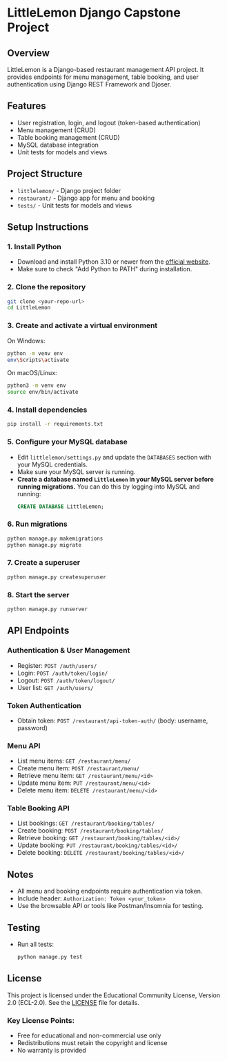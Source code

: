 # LittleLemon Django Capstone Project

## Overview
LittleLemon is a Django-based restaurant management API project. It provides endpoints for menu management, table booking, and user authentication using Django REST Framework and Djoser.

## Features
- User registration, login, and logout (token-based authentication)
- Menu management (CRUD)
- Table booking management (CRUD)
- MySQL database integration
- Unit tests for models and views

## Project Structure
- `littlelemon/` - Django project folder
- `restaurant/` - Django app for menu and booking
- `tests/` - Unit tests for models and views

## Setup Instructions

### 1. Install Python
- Download and install Python 3.10 or newer from the [official website](https://www.python.org/downloads/).
- Make sure to check "Add Python to PATH" during installation.

### 2. Clone the repository
```sh
git clone <your-repo-url>
cd LittleLemon
```

### 3. Create and activate a virtual environment
On Windows:
```sh
python -m venv env
env\Scripts\activate
```
On macOS/Linux:
```sh
python3 -m venv env
source env/bin/activate
```

### 4. Install dependencies
```sh
pip install -r requirements.txt
```

### 5. Configure your MySQL database
- Edit `littlelemon/settings.py` and update the `DATABASES` section with your MySQL credentials.
- Make sure your MySQL server is running.
- **Create a database named `LittleLemon` in your MySQL server before running migrations.**
  You can do this by logging into MySQL and running:
  ```sql
  CREATE DATABASE LittleLemon;
  ```

### 6. Run migrations
```sh
python manage.py makemigrations
python manage.py migrate
```

### 7. Create a superuser
```sh
python manage.py createsuperuser
```

### 8. Start the server
```sh
python manage.py runserver
```

## API Endpoints

### Authentication & User Management
- Register: `POST /auth/users/`
- Login: `POST /auth/token/login/`
- Logout: `POST /auth/token/logout/`
- User list: `GET /auth/users/`

### Token Authentication
- Obtain token: `POST /restaurant/api-token-auth/` (body: username, password)

### Menu API
- List menu items: `GET /restaurant/menu/`
- Create menu item: `POST /restaurant/menu/`
- Retrieve menu item: `GET /restaurant/menu/<id>`
- Update menu item: `PUT /restaurant/menu/<id>`
- Delete menu item: `DELETE /restaurant/menu/<id>`

### Table Booking API
- List bookings: `GET /restaurant/booking/tables/`
- Create booking: `POST /restaurant/booking/tables/`
- Retrieve booking: `GET /restaurant/booking/tables/<id>/`
- Update booking: `PUT /restaurant/booking/tables/<id>/`
- Delete booking: `DELETE /restaurant/booking/tables/<id>/`

## Notes
- All menu and booking endpoints require authentication via token.
- Include header: `Authorization: Token <your_token>`
- Use the browsable API or tools like Postman/Insomnia for testing.

## Testing
- Run all tests:
  ```sh
  python manage.py test
  ```

## License
This project is licensed under the Educational Community License, Version 2.0 (ECL-2.0). See the [LICENSE](LICENSE) file for details.

### Key License Points:
- Free for educational and non-commercial use only
- Redistributions must retain the copyright and license
- No warranty is provided

